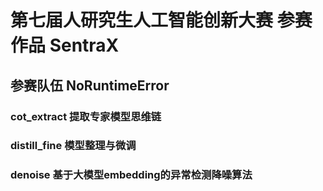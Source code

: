 # 第七届人研究生人工智能创新大赛 参赛作品 SentraX
## 参赛队伍 NoRuntimeError

### cot_extract 提取专家模型思维链
### distill_fine 模型整理与微调
### denoise 基于大模型embedding的异常检测降噪算法
